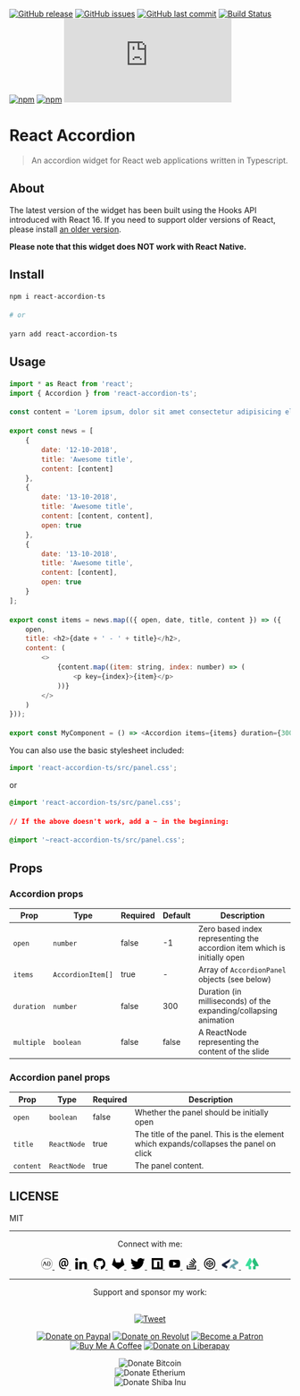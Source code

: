 [![GitHub release](https://img.shields.io/github/release/scriptex/react-accordion-ts.svg)](https://github.com/scriptex/react-accordion-ts/releases/latest)
[![GitHub issues](https://img.shields.io/github/issues/scriptex/react-accordion-ts.svg)](https://github.com/scriptex/react-accordion-ts/issues)
[![GitHub last commit](https://img.shields.io/github/last-commit/scriptex/react-accordion-ts.svg)](https://github.com/scriptex/react-accordion-ts/commits/master)
[![Build Status](https://travis-ci.com/scriptex/react-accordion-ts.svg?branch=master)](https://travis-ci.com/scriptex/react-accordion-ts)
[![npm](https://img.shields.io/npm/dt/react-accordion-ts.svg)](https://www.npmjs.com/package/react-accordion-ts)
[![npm](https://img.shields.io/npm/v/react-accordion-ts.svg)](https://www.npmjs.com/package/react-accordion-ts)
[![Analytics](https://ga-beacon.appspot.com/UA-83446952-1/github.com/scriptex/react-accordion-ts/README.md)](https://github.com/scriptex/react-accordion-ts/)

# React Accordion

> An accordion widget for React web applications written in Typescript.

## About

The latest version of the widget has been built using the Hooks API introduced with React 16.
If you need to support older versions of React, please install [an older version](https://www.npmjs.com/package/react-accordion-ts/v/0.2.0).

**Please note that this widget does NOT work with React Native.**

## Install

```sh
npm i react-accordion-ts

# or

yarn add react-accordion-ts
```

## Usage

```javascript
import * as React from 'react';
import { Accordion } from 'react-accordion-ts';

const content = 'Lorem ipsum, dolor sit amet consectetur adipisicing elit.';

export const news = [
	{
		date: '12-10-2018',
		title: 'Awesome title',
		content: [content]
	},
	{
		date: '13-10-2018',
		title: 'Awesome title',
		content: [content, content],
		open: true
	},
	{
		date: '13-10-2018',
		title: 'Awesome title',
		content: [content],
		open: true
	}
];

export const items = news.map(({ open, date, title, content }) => ({
	open,
	title: <h2>{date + ' - ' + title}</h2>,
	content: (
		<>
			{content.map((item: string, index: number) => (
				<p key={index}>{item}</p>
			))}
		</>
	)
}));

export const MyComponent = () => <Accordion items={items} duration={300} multiple={true} />;
```

You can also use the basic stylesheet included:

```javascript
import 'react-accordion-ts/src/panel.css';
```

or

```css
@import 'react-accordion-ts/src/panel.css';

// If the above doesn't work, add a ~ in the beginning:

@import '~react-accordion-ts/src/panel.css';
```

## Props

### Accordion props

| Prop       | Type              | Required | Default | Description                                                              |
| ---------- | ----------------- | -------- | ------- | ------------------------------------------------------------------------ |
| `open`     | `number`          | false    | -1      | Zero based index representing the accordion item which is initially open |
| `items`    | `AccordionItem[]` | true     | -       | Array of `AccordionPanel` objects (see below)                            |
| `duration` | `number`          | false    | 300     | Duration (in milliseconds) of the expanding/collapsing animation         |
| `multiple` | `boolean`         | false    | false   | A ReactNode representing the content of the slide                        |

### Accordion panel props

| Prop      | Type        | Required | Description                                                                            |
| --------- | ----------- | -------- | -------------------------------------------------------------------------------------- |
| `open`    | `boolean`   | false    | Whether the panel should be initially open                                             |
| `title`   | `ReactNode` | true     | The title of the panel. This is the element which expands/collapses the panel on click |
| `content` | `ReactNode` | true     | The panel content.                                                                     |

## LICENSE

MIT

---

<div align="center">
    Connect with me:
</div>

<br />

<div align="center">
    <a href="https://atanas.info">
        <img src="https://raw.githubusercontent.com/scriptex/socials/master/styled-assets/logo.svg" height="20" alt="">
    </a>
    &nbsp;
    <a href="mailto:hi@atanas.info">
        <img src="https://raw.githubusercontent.com/scriptex/socials/master/styled-assets/email.svg" height="20" alt="">
    </a>
    &nbsp;
    <a href="https://www.linkedin.com/in/scriptex/">
        <img src="https://raw.githubusercontent.com/scriptex/socials/master/styled-assets/linkedin.svg" height="20" alt="">
    </a>
    &nbsp;
    <a href="https://github.com/scriptex">
        <img src="https://raw.githubusercontent.com/scriptex/socials/master/styled-assets/github.svg" height="20" alt="">
    </a>
    &nbsp;
    <a href="https://gitlab.com/scriptex">
        <img src="https://raw.githubusercontent.com/scriptex/socials/master/styled-assets/gitlab.svg" height="20" alt="">
    </a>
    &nbsp;
    <a href="https://twitter.com/scriptexbg">
        <img src="https://raw.githubusercontent.com/scriptex/socials/master/styled-assets/twitter.svg" height="20" alt="">
    </a>
    &nbsp;
    <a href="https://www.npmjs.com/~scriptex">
        <img src="https://raw.githubusercontent.com/scriptex/socials/master/styled-assets/npm.svg" height="20" alt="">
    </a>
    &nbsp;
    <a href="https://www.youtube.com/user/scriptex">
        <img src="https://raw.githubusercontent.com/scriptex/socials/master/styled-assets/youtube.svg" height="20" alt="">
    </a>
    &nbsp;
    <a href="https://stackoverflow.com/users/4140082/atanas-atanasov">
        <img src="https://raw.githubusercontent.com/scriptex/socials/master/styled-assets/stackoverflow.svg" height="20" alt="">
    </a>
    &nbsp;
    <a href="https://codepen.io/scriptex/">
        <img src="https://raw.githubusercontent.com/scriptex/socials/master/styled-assets/codepen.svg" width="20" alt="">
    </a>
    &nbsp;
    <a href="https://profile.codersrank.io/user/scriptex">
        <img src="https://raw.githubusercontent.com/scriptex/socials/master/styled-assets/codersrank.svg" height="20" alt="">
    </a>
    &nbsp;
    <a href="https://linktr.ee/scriptex">
        <img src="https://raw.githubusercontent.com/scriptex/socials/master/styled-assets/linktree.svg" height="20" alt="">
    </a>
</div>

---

<div align="center">
    Support and sponsor my work:<br /><br />

[![Tweet](https://img.shields.io/badge/Tweet-Share_my_profile-blue.svg?logo=twitter&color=38A1F3)](https://twitter.com/intent/tweet?text=Checkout%20this%20awesome%20developer%20profile%3A&url=https%3A%2F%2Fgithub.com%2Fscriptex&via=scriptexbg&hashtags=software%2Cgithub%2Ccode%2Cawesome)

[![Donate on Paypal](https://img.shields.io/badge/Donate-Support_me_on_PayPal-blue.svg?logo=paypal&color=222d65)](https://paypal.me/scriptex)
[![Donate on Revolut](https://img.shields.io/endpoint?url=https://raw.githubusercontent.com/scriptex/scriptex/master/badges/revolut.json)](https://revolut.me/scriptex)
[![Become a Patron](https://img.shields.io/badge/Become_Patron-Support_me_on_Patreon-blue.svg?logo=patreon&color=e64413)](https://patreon.com/atanas)
[![Buy Me A Coffee](https://img.shields.io/badge/Donate-Buy%20me%20a%20coffee-yellow.svg?logo=ko-fi)](https://ko-fi.com/scriptex)
[![Donate on Liberapay](https://img.shields.io/liberapay/receives/scriptex?label=Donate%20on%20Liberapay&logo=liberapay)](https://liberapay.com/scriptex/donate)

![Donate Bitcoin](https://img.shields.io/endpoint?url=https://raw.githubusercontent.com/scriptex/scriptex/master/badges/bitcoin.json)<br />
![Donate Etherium](https://img.shields.io/endpoint?url=https://raw.githubusercontent.com/scriptex/scriptex/master/badges/etherium.json)<br />
![Donate Shiba Inu](https://img.shields.io/endpoint?url=https://raw.githubusercontent.com/scriptex/scriptex/master/badges/shiba-inu.json)

</div>
